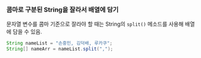### 콤마로 구분된 String을 잘라서 배열에 담기

문자열 변수를 콤마 기준으로 잘라야 할 때는 String의 `split()` 메소드를 사용해 배열에 담을 수 있음.

```java
String nameList = "손흥민, 김덕배, 루카쿠";
String[] nameArr = nameList.split(",");
```
